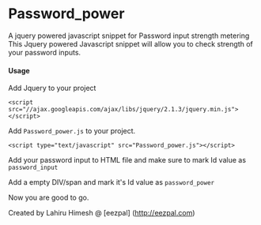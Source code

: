 # Password_power


A jquery powered javascript snippet for Password input strength metering
This Jquery powered Javascript snippet will allow you to check strength of your password inputs. 


#### Usage

Add Jquery to your project

`<script src="//ajax.googleapis.com/ajax/libs/jquery/2.1.3/jquery.min.js"></script>`

Add `Password_power.js` to your project.

`<script type="text/javascript" src="Password_power.js"></script>`

Add your password input to HTML file and make sure to mark Id value as `password_input`

Add a empty DIV/span and mark it's Id value as `password_power`

Now you are good to go.

Created by Lahiru Himesh @ [eezpal] (http://eezpal.com)
